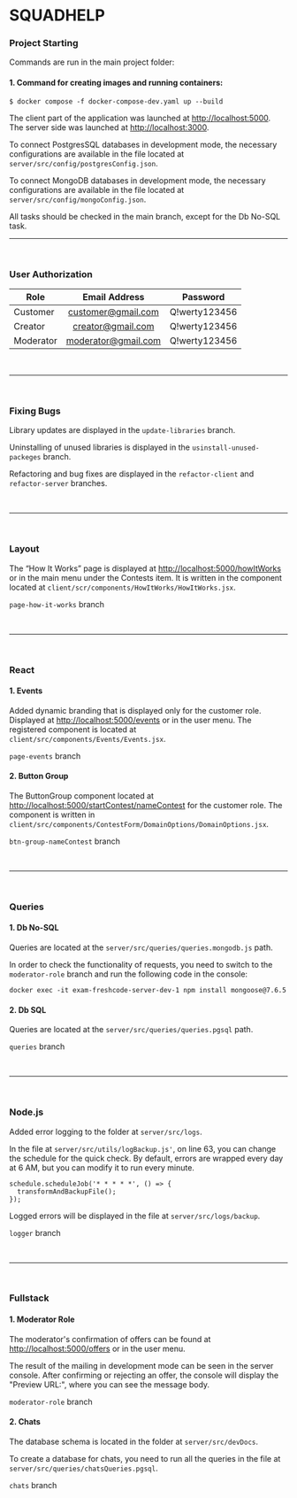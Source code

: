 # **SQUADHELP**


### Project Starting

Commands are run in the main project folder:
</br>

#### 1. Command for creating images and running containers:
```shell
$ docker compose -f docker-compose-dev.yaml up --build
```

The client part of the application was launched at [http://localhost:5000](http://localhost:5000). </br> The server side was launched at [http://localhost:3000](http://localhost:3000).

To connect PostgresSQL databases in development mode, the necessary configurations are available in the file located at `server/src/config/postgresConfig.json`.

To connect MongoDB databases in development mode, the necessary configurations are available in the file located at `server/src/config/mongoConfig.json`.

All tasks should be checked in the main branch, except for the Db No-SQL task.
</br>

---
</br>

### User Authorization

|Role|Email Address|Password|
|-----|:----:|:----:|
|Customer|customer@gmail.com|Q!werty123456|
|Creator|creator@gmail.com|Q!werty123456|
|Moderator|moderator@gmail.com|Q!werty123456|

</br>

---
</br>

### Fixing Bugs


Library updates are displayed in the `update-libraries` branch.

Uninstalling of unused libraries is displayed in the `usinstall-unused-packeges` branch.

Refactoring and bug fixes are displayed in the `refactor-client` and `refactor-server` branches.

</br>

---
</br>

### Layout

The “How It Works” page is displayed at [http://localhost:5000/howItWorks](http://localhost:5000/howItWorks) or in the main menu under the Contests item. It is written in the component located at `client/scr/components/HowItWorks/HowItWorks.jsx`.

`page-how-it-works` branch

</br>

---
</br>

### React

#### 1. Events

Added dynamic branding that is displayed only for the customer role. Displayed at [http://localhost:5000/events](http://localhost:5000/events) or in the user menu. The registered component is located at `client/src/components/Events/Events.jsx`.

`page-events` branch

#### 2. Button Group

The ButtonGroup component located at [http://localhost:5000/startContest/nameContest](http://localhost:5000/startContest/nameContest) for the customer role. The component is written in `client/src/components/ContestForm/DomainOptions/DomainOptions.jsx`.

`btn-group-nameContest` branch

</br>

---
</br>

### Queries

#### 1. Db No-SQL

Queries are located at the `server/src/queries/queries.mongodb.js` path.

In order to check the functionality of requests, you need to switch to the `moderator-role` branch and run the following code in the console:

```shell
docker exec -it exam-freshcode-server-dev-1 npm install mongoose@7.6.5
```



#### 2. Db SQL

Queries are located at the `server/src/queries/queries.pgsql` path.


`queries` branch

</br>

---
</br>


### Node.js

Added error logging to the folder at `server/src/logs`.

In the file at `server/src/utils/logBackup.js'`, on line 63, you can change the schedule for the quick check. By default, errors are wrapped every day at 6 AM, but you can modify it to run every minute.

```
schedule.scheduleJob('* * * * *', () => {
  transformAndBackupFile();
});
```
Logged errors will be displayed in the file at `server/src/logs/backup`.


`logger` branch

</br>

---
</br>

### Fullstack

#### 1. Moderator Role

The moderator's confirmation of offers can be found at [http://localhost:5000/offers](http://localhost:5000/offers) or in the user menu.

The result of the mailing in development mode can be seen in the server console. After confirming or rejecting an offer, the console will display the "Preview URL:",  where you can see the message body.

`moderator-role` branch

#### 2. Chats

The database schema is located in the folder at `server/src/devDocs`.

To create a database for chats, you need to run all the queries in the file at `server/src/queries/chatsQueries.pgsql`.

`chats` branch





